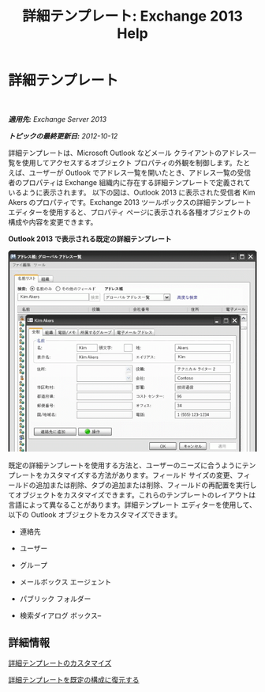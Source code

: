 ﻿---
title: '詳細テンプレート: Exchange 2013 Help'
TOCTitle: 詳細テンプレート
ms:assetid: 26f02e47-1540-4840-afe0-600c97368cac
ms:mtpsurl: https://technet.microsoft.com/ja-jp/library/JJ673049(v=EXCHG.150)
ms:contentKeyID: 49895305
ms.date: 04/24/2018
mtps_version: v=EXCHG.150
ms.translationtype: HT
---

# 詳細テンプレート

 

_**適用先:** Exchange Server 2013_

_**トピックの最終更新日:** 2012-10-12_

詳細テンプレートは、Microsoft Outlook などメール クライアントのアドレス一覧を使用してアクセスするオブジェクト プロパティの外観を制御します。たとえば、ユーザーが Outlook でアドレス一覧を開いたとき、アドレス一覧の受信者のプロパティは Exchange 組織内に存在する詳細テンプレートで定義されているように表示されます。 以下の図は、Outlook 2013 に表示された受信者 Kim Akers のプロパティです。Exchange 2013 ツールボックスの詳細テンプレート エディターを使用すると、プロパティ ページに表示される各種オブジェクトの構成や内容を変更できます。

**Outlook 2013 で表示される既定の詳細テンプレート**

![Outlook 2007 の既定の詳細テンプレート](images/JJ673049.a0af8aca-663d-4702-ab2f-9a342f481cdf(EXCHG.150).gif "Outlook 2007 の既定の詳細テンプレート")

既定の詳細テンプレートを使用する方法と、ユーザーのニーズに合うようにテンプレートをカスタマイズする方法があります。フィールド サイズの変更、フィールドの追加または削除、タブの追加または削除、フィールドの再配置を実行してオブジェクトをカスタマイズできます。これらのテンプレートのレイアウトは言語によって異なることがあります。詳細テンプレート エディターを使用して、以下の Outlook オブジェクトをカスタマイズできます。

  - 連絡先

  - ユーザー

  - グループ

  - メールボックス エージェント

  - パブリック フォルダー

  - 検索ダイアログ ボックス–

## 詳細情報

[詳細テンプレートのカスタマイズ](customize-details-templates-exchange-2013-help.md)

[詳細テンプレートを既定の構成に復元する](restore-a-details-template-to-the-default-configuration-exchange-2013-help.md)

